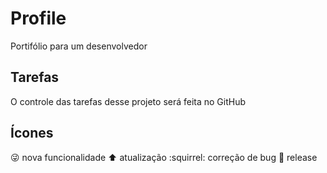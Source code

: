 # Profile
Portifólio para um desenvolvedor

## Tarefas

O controle das tarefas desse projeto será feita no GitHub

## Ícones

:stuck_out_tongue_winking_eye: nova funcionalidade
:arrow_up: atualização
:squirrel: correção de bug
:checkered_flag: release